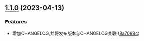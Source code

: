 
## [1.1.0](https://github.com/shenyWill/vue-virtual-cascader/compare/v1.0.7...v1.1.0) (2023-04-13)


### Features

* 增加CHANGELOG,并将发布版本与CHANGELOG关联 ([8a70884](https://github.com/shenyWill/vue-virtual-cascader/commit/8a70884af5d6b23e49c726fbac05ceb2b47d966f))
